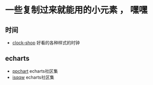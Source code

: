 <!--
 * @Desc: 
 * @Author: 曾茹菁
 * @Date: 2022-08-02 16:00:28
 * @LastEditors: 曾茹菁
 * @LastEditTime: 2022-08-02 16:30:44
-->
# 一些复制过来就能用的小元素 ， 嘿嘿

## 时间
- [clock-shop](https://drawcall.github.io/clock-shop/) 好看的各种样式的时钟
## echarts
- [ppchart](http://ppchart.com/#/) echarts社区集
- [isqqw](https://www.isqqw.com/) echarts社区集